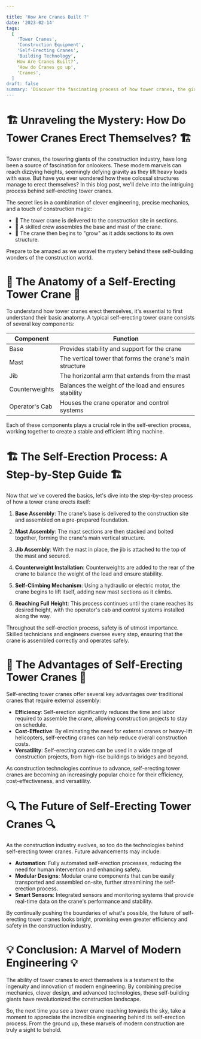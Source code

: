 ```yaml
---

title: 'How Are Cranes Built ?'
date: '2023-02-14'
tags:
  [
    'Tower Cranes',
    'Construction Equipment',
    'Self-Erecting Cranes',
    'Building Technology',
    How Are Cranes Built?',
    'How do Cranes go up',
    'Cranes',
  ]
draft: false
summary: 'Discover the fascinating process of how tower cranes, the giants of the construction world, erect themselves to reach dizzying heights. This blog post delves into the intricate mechanics and engineering behind self-erecting cranes, shedding light on one of the most impressive feats in modern construction.'
---
```


# 🏗️ Unraveling the Mystery: How Do Tower Cranes Erect Themselves? 🏗️

Tower cranes, the towering giants of the construction industry, have long been a source of fascination for onlookers. These modern marvels can reach dizzying heights, seemingly defying gravity as they lift heavy loads with ease. But have you ever wondered how these colossal structures manage to erect themselves? In this blog post, we'll delve into the intriguing process behind self-erecting tower cranes.

The secret lies in a combination of clever engineering, precise mechanics, and a touch of construction magic:

- 🏰 The tower crane is delivered to the construction site in sections.
- 🔧 A skilled crew assembles the base and mast of the crane.
- 🌿 The crane then begins to "grow" as it adds sections to its own structure.

Prepare to be amazed as we unravel the mystery behind these self-building wonders of the construction world.

# 🧩 The Anatomy of a Self-Erecting Tower Crane 🧩

To understand how tower cranes erect themselves, it's essential to first understand their basic anatomy. A typical self-erecting tower crane consists of several key components:

| Component      | Function                                                 |
| -------------- | -------------------------------------------------------- |
| Base           | Provides stability and support for the crane             |
| Mast           | The vertical tower that forms the crane's main structure |
| Jib            | The horizontal arm that extends from the mast            |
| Counterweights | Balances the weight of the load and ensures stability    |
| Operator's Cab | Houses the crane operator and control systems            |

Each of these components plays a crucial role in the self-erection process, working together to create a stable and efficient lifting machine.

# 🏗️ The Self-Erection Process: A Step-by-Step Guide 🏗️

Now that we've covered the basics, let's dive into the step-by-step process of how a tower crane erects itself:

1. **Base Assembly**: The crane's base is delivered to the construction site and assembled on a pre-prepared foundation.

2. **Mast Assembly**: The mast sections are then stacked and bolted together, forming the crane's main vertical structure.

3. **Jib Assembly**: With the mast in place, the jib is attached to the top of the mast and secured.

4. **Counterweight Installation**: Counterweights are added to the rear of the crane to balance the weight of the load and ensure stability.

5. **Self-Climbing Mechanism**: Using a hydraulic or electric motor, the crane begins to lift itself, adding new mast sections as it climbs.

6. **Reaching Full Height**: This process continues until the crane reaches its desired height, with the operator's cab and control systems installed along the way.

Throughout the self-erection process, safety is of utmost importance. Skilled technicians and engineers oversee every step, ensuring that the crane is assembled correctly and operates safely.

# 🌟 The Advantages of Self-Erecting Tower Cranes 🌟

Self-erecting tower cranes offer several key advantages over traditional cranes that require external assembly:

- **Efficiency**: Self-erection significantly reduces the time and labor required to assemble the crane, allowing construction projects to stay on schedule.
- **Cost-Effective**: By eliminating the need for external cranes or heavy-lift helicopters, self-erecting cranes can help reduce overall construction costs.
- **Versatility**: Self-erecting cranes can be used in a wide range of construction projects, from high-rise buildings to bridges and beyond.

As construction technologies continue to advance, self-erecting tower cranes are becoming an increasingly popular choice for their efficiency, cost-effectiveness, and versatility.

# 🔍 The Future of Self-Erecting Tower Cranes 🔍

As the construction industry evolves, so too do the technologies behind self-erecting tower cranes. Future advancements may include:

- **Automation**: Fully automated self-erection processes, reducing the need for human intervention and enhancing safety.
- **Modular Designs**: Modular crane components that can be easily transported and assembled on-site, further streamlining the self-erection process.
- **Smart Sensors**: Integrated sensors and monitoring systems that provide real-time data on the crane's performance and stability.

By continually pushing the boundaries of what's possible, the future of self-erecting tower cranes looks bright, promising even greater efficiency and safety in the construction industry.

# 💡 Conclusion: A Marvel of Modern Engineering 💡

The ability of tower cranes to erect themselves is a testament to the ingenuity and innovation of modern engineering. By combining precise mechanics, clever design, and advanced technologies, these self-building giants have revolutionized the construction landscape.

So, the next time you see a tower crane reaching towards the sky, take a moment to appreciate the incredible engineering behind its self-erection process. From the ground up, these marvels of modern construction are truly a sight to behold.
